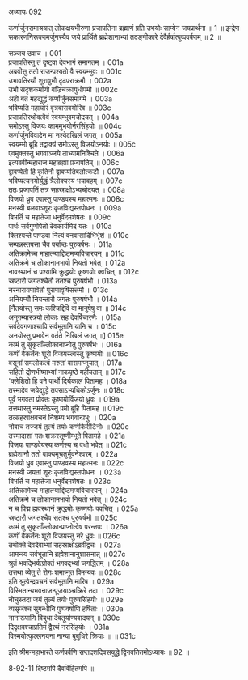 अध्यायः 092
	
कर्णार्जुनसमाश्रयात् लोकक्षयभीरुणा प्रजापतिना ब्रह्माणं प्रति उभयोः साम्येन जयप्रार्थना ॥ 1 ॥ इन्द्रेण सकारणनिरूपणमर्जुनस्यैव जये प्रार्थिते ब्रह्मेशानाभ्यां तदङ्गीकारे देवैर्हर्षात्पुष्पवर्षणम् ॥ 2 ॥

सञ्जय उवाच ।	001  
प्रजापतिस्तु तं दृष्ट्वा देवभागं समागतम् ।	001a  
अब्रवीत्तु ततो राजन्पश्यतो वै स्वयम्भुवः ॥	001c  
उभावतिरथौ शूरावुभौ दृढपराक्रमौ ।	002a  
उभौ सदृशकर्माणौ वज्रिचक्रायुधोपमौ ॥	002c  
अहो बत महद्युद्धं कर्णार्जुनसमागमे ।	003a  
भविष्यति महाघोरं वृत्रवासवयोरिव ॥	003c  
प्रजापतिरथोक्त्वैवं स्वयम्भुवमचोदयत् ।	004a  
समोऽस्तु विजयः काममुभयोर्नरसिंहयोः ॥	004c  
कर्णार्जुनविवादेन मा नश्येदखिलं जगत् ।	005a  
स्वयम्भो ब्रूहि तद्वाक्यं समोऽस्तु विजयोऽनयोः ॥	005c  
एवमुक्तस्तु भगवाञ्जये ताभ्यामनिश्चिते ।	006a  
इत्यब्रवीन्महाराज महाब्रह्मा प्रजापतिम् ॥	006c  
द्वावप्येतौ हि कृतिनौ द्वावप्यतिबलोत्कटौ ।	007a  
भविष्यत्यनयोर्युद्धं त्रैलोक्यस्य भयावहम् ॥	007c  
ततः प्रजापतिं तत्र सहस्राक्षोऽभ्यचोदयत् ।	008a  
विजयो ध्रुव एवास्तु पाण्डवस्य महात्मनः ॥	008c  
मनस्वी बलवाञ्शूरः कृतविद्यस्तपोधनः ।	009a  
बिभर्ति च महातेजा धनुर्वेदमशेषतः ॥	009c  
पार्थः सर्वगुणोपेतो देवकार्यमिदं यतः ।	010a  
क्लिश्यन्ते पाण्डवा नित्यं वनवासादिभिर्भृशं ॥	010c  
सम्पन्नस्तपसा चैव पर्याप्तः पुरुषर्षभः ।	011a  
अतिक्रामेच्च माहात्म्याद्दिष्टमप्यविचारयन् ॥	011c  
अतिक्रमे च लोकानामभावो नियतो भवेत् ।	012a  
नावस्थानं च पश्यामि क्रुद्धयोः कृष्णयोः क्वचित् ॥	012c  
स्रष्टारौ जगतश्चैतौ ततश्च पुरुषर्षभौ ।	013a  
नरनारायणावेतौ पुराणावृषिसत्तमौ ॥	013c  
अनियम्यौ नियन्तारौ जगतः पुरुषर्षभौ ।	014a  
[नैतयोस्तु समः कश्चिद्दिवि वा मानुषेषु वा ॥	014c  
अनुगम्यास्त्रयो लोकाः सह देवर्षिचारणैः ।	015a  
सर्वदेवगणाश्चापि सर्वभूतानि यानि च ।	015c  
अनयोस्तु प्रभावेन वर्तते निखिलं जगत् ॥]	015e  
कामं तु सुकृताँल्लोकानाप्नोतु पुरुषर्षभः ।	016a  
कर्णो वैकर्तनः शूरो विजयस्त्वस्तु कृष्णयोः ॥	016c  
वसूनां समलोकत्वं मरुतां वासमाप्नुयात् ।	017a  
सहितो द्रोणभीष्माभ्यां नाकपृष्ठे महीयताम् ॥	017c  
\'क्लेशितो हि वने पार्थो दिर्घकालं पितामह ।	018a  
तस्मादेष जयेद्युद्धे तपसाऽभ्यधिकोऽर्जुनः ॥	018c  
पूर्वं भगवता प्रोक्तः कृष्णयोर्विजयो ध्रुवः ।	019a  
तत्तथास्तु नमस्तेऽस्तु प्रमो ब्रूहि पितामह ॥	019c  
तत्सहस्राक्षवचनं निशम्य भगवान्प्रभुः ।	020a  
नोवाच तज्जयं तुल्यं तयोः कर्णकिरीटिनोः ॥	020c  
तस्मादाशां गतः शक्रस्तूष्णीम्भूते पितामहे ।	021a  
विजयः पाण्डवेयस्य कर्णस्य च वधो भवेत् ॥	021c  
ब्रह्मेशानौ ततो वाक्यमूचतुर्भुवनेश्वरम् ।	022a  
विजयो ध्रुव एवास्तु पाण्डवस्य महात्मनः ॥	022c  
मनस्वी जयतां शूरः कृतविद्यस्तपोधनः ।	023a  
बिभर्ति च महातेजा धनुर्वेदमशेषतः ॥	023c  
अतिक्रामेच्च माहात्म्याद्दिष्टमप्यविचारयन् ।	024a  
अतिक्रमे च लोकानामभावो नियतो भवेत् ॥	024c  
न च विद्म ह्यवस्थानं क्रुद्धयोः कृष्णयोः क्वचित् ।	025a  
स्रष्टारौ जगतश्चैव सतश्च पुरुषर्षभौ ॥	025c  
कामं तु सुकृताँल्लोकान्प्राप्नोत्वेष परन्तपः ।	026a  
कर्णो वैकर्तनः शूरो विजयस्तु नरे ध्रुवः ॥	026c  
तथोक्ते देवदेवाभ्यां सहस्राक्षोऽब्रवीद्वचः ।	027a  
आमन्त्र्य सर्वभूतानि ब्रह्मेशानानुशासनात् ॥	027c  
श्रुतं भवद्भिर्यत्प्रोक्तं भगवद्भ्यां जगद्धितम् ।	028a  
तत्तथा व्येतु ते रोगः शमाप्नुत विमन्यवः ॥	028c  
इति श्रुत्वेन्द्रवचनं सर्वभूतानि मारिष ।	029a  
विस्मितान्यभवन्राजन्पूजयाञ्चक्रिरे तदा ।	029c  
नोचुस्तदा जयं तुल्यं तयोः पुरुषसिंहयोः ॥	029e  
व्यसृजंश्च सुगन्धीनि पुष्पवर्षाणि हर्षिताः ।	030a  
नानारूपाणि विबुधा देवतूर्याण्यवादयन् ॥	030c  
दिदृक्षवश्चाप्रतिमं द्वैरथं नरसिंहयोः ।	031a  
विस्मयोत्फुल्लनयना नान्या बुबुधिरे क्रियाः ॥ ॥	031c  

इति श्रीमन्महाभारते कर्णपर्वणि सप्तदशदिवसयुद्धे द्विनवतितमोऽध्यायः ॥ 92 ॥

8-92-11 दिष्टमपि दैवविहितमपि ॥
